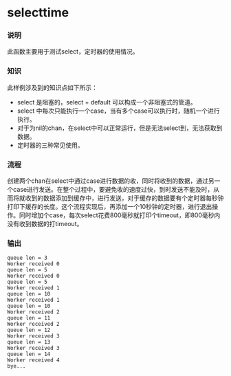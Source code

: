 # selecttime      

### 说明   

此函数主要用于测试select，定时器的使用情况。    

### 知识    

此样例涉及到的知识点如下所示：    

* select 是阻塞的，select + default 可以构成一个非阻塞式的管道。     
* select 中每次只能执行一个case，当有多个case可以执行时，随机一个进行执行。    
* 对于为nil的chan，在select中可以正常运行，但是无法select到，无法获取到数据。  
* 定时器的三种常见使用。      

### 流程    

创建两个chan在select中通过case进行数据的收，同时将收到的数据，通过另一个case进行发送。在整个过程中，要避免收的速度过快，到时发送不能及时，从而将就收到的数据添加到缓存中，进行发送，对于缓存的数据要有个定时器每秒钟打印下缓存的长度。这个流程实现后，再添加一个10秒钟的定时器，进行退出操作。同时增加个case，每次select花费800毫秒就打印个timeout，即800毫秒内没有收到数据的打timeout。      

### 输出    
```
queue len = 3
Worker received 0
queue len = 5
Worker received 0
queue len = 5
Worker received 1
queue len = 10
Worker received 1
queue len = 10
Worker received 2
queue len = 11
Worker received 2
queue len = 12
Worker received 3
queue len = 13
Worker received 3
queue len = 14
Worker received 4
bye...
```